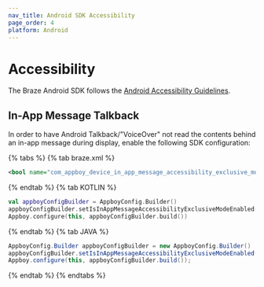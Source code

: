 ```yaml
---
nav_title: Android SDK Accessibility
page_order: 4
platform: Android
---
```


# Accessibility

The Braze Android SDK follows the [Android Accessibility Guidelines][1].

## In-App Message Talkback

In order to have Android Talkback/"VoiceOver" not read the contents behind an in-app message during display, enable the following SDK configuration:

{% tabs %}
{% tab braze.xml %}

```xml
<bool name="com_appboy_device_in_app_message_accessibility_exclusive_mode_enabled">true</bool>
```

{% endtab %}
{% tab KOTLIN %}

```kotlin
val appboyConfigBuilder = AppboyConfig.Builder()
appboyConfigBuilder.setIsInAppMessageAccessibilityExclusiveModeEnabled(true)
Appboy.configure(this, appboyConfigBuilder.build())
```

{% endtab %}
{% tab JAVA %}

```java
AppboyConfig.Builder appboyConfigBuilder = new AppboyConfig.Builder()
appboyConfigBuilder.setIsInAppMessageAccessibilityExclusiveModeEnabled(true);
Appboy.configure(this, appboyConfigBuilder.build());
```

{% endtab %}
{% endtabs %}


[1]: https://developer.android.com/guide/topics/ui/accessibility
